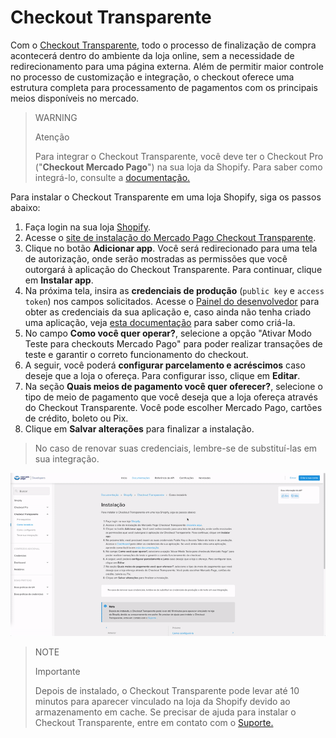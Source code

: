 # Checkout Transparente

Com o [Checkout Transparente](/developers/pt/docs/checkout-api/landing), todo o processo de finalização de compra acontecerá dentro do ambiente da loja online, sem a necessidade de redirecionamento para uma página externa. Além de permitir maior controle no processo de customização e integração, o checkout oferece uma estrutura completa para processamento de pagamentos com os principais meios disponíveis no mercado. 

> WARNING
>
> Atenção
>
> Para integrar o Checkout Transparente, você deve ter o Checkout Pro ("**Checkout Mercado Pago**") na sua loja da Shopify. Para saber como integrá-lo, consulte a [documentação.](/developers/pt/docs/shopify/integration-configuration/checkout-pro)

Para instalar o Checkout Transparente em uma loja Shopify, siga os passos abaixo:

1. Faça login na sua loja [Shopify](https://accounts.shopify.com/store-login).
2. Acesse o [site de instalação do Mercado Pago Checkout Transparente](https://apps.shopify.com/checkout-transparente-mp).
3. Clique no botão **Adicionar app**. Você será redirecionado para uma tela de autorização, onde serão mostradas as permissões que você outorgará à aplicação do Checkout Transparente. Para continuar, clique em **Instalar app**. 
4. Na próxima tela, insira as **credenciais de produção** (`public key` e `access token`) nos campos solicitados. Acesse o [Painel do desenvolvedor](https://www.mercadopago[FAKER][URL][DOMAIN]/developers/panel) para obter as credenciais da sua aplicação e, caso ainda não tenha criado uma aplicação, veja [esta documentação](/developers/pt/docs/shopify/additional-content/your-integrations/introduction) para saber como criá-la. 
5. No campo **Como você quer operar?**, selecione a opção "Ativar Modo Teste para checkouts Mercado Pago" para poder realizar transações de teste e garantir o correto funcionamento do checkout.
6. A seguir, você poderá **configurar parcelamento e acréscimos** caso deseje que a loja o ofereça. Para configurar isso, clique em **Editar**.
7. Na seção **Quais meios de pagamento você quer oferecer?**, selecione o tipo de meio de pagamento que você deseja que a loja ofereça através do Checkout Transparente. Você pode escolher Mercado Pago, cartões de crédito, boleto ou Pix.
8. Clique em **Salvar alterações** para finalizar a instalação.

> No caso de renovar suas credenciais, lembre-se de substituí-las em sua integração.

![installation choapi](/images/shopify/configurar-chotransparente-pt.gif)

> NOTE
>
> Importante
>
> Depois de instalado, o Checkout Transparente pode levar até 10 minutos para aparecer vinculado na loja da Shopify devido ao armazenamento em cache. Se precisar de ajuda para instalar o Checkout Transparente, entre em contato com o [Suporte.](https://www.mercadopago.com/developers/pt/support)